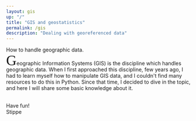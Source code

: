 ```yaml
---
layout: gis
up: "/"
title: "GIS and geostatistics"
permalink: /gis
description: "Dealing with georeferenced data"
---
```




<div class="emphbox">
How to handle geographic data.
</div>

<span style="font-family:Zapfino;font-size:280%;line-height:36%">G</span>eographic Information Systems (GIS)
is the discipline which handles geographic data.
When I first approached this discipline, few years ago, I had to learn myself how
to manipulate GIS data, and I couldn't find many resources to do this in Python.
Since that time, I decided to dive in the topic, and here I will share some basic knowledge
about it.

<br>
Have fun!

  <div id='autograph'>
          Stippe

  </div>
